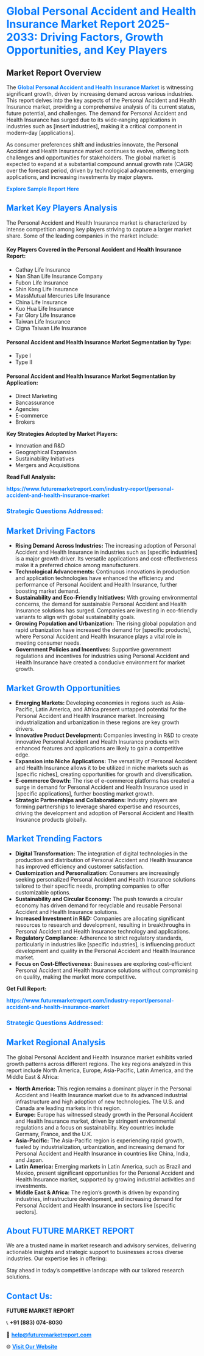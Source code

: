 <h1 style="color: #007BFF;">Global Personal Accident and Health Insurance Market Report 2025-2033: Driving Factors, Growth Opportunities, and Key Players</h1>

<section id="overview">
<h2>Market Report Overview</h2>
<p>The <a href="https://www.futuremarketreport.com/industry-report/personal-accident-and-health-insurance-market" style="color: #007BFF; text-decoration: none;"><strong>Global Personal Accident and Health Insurance Market</strong></a> is witnessing significant growth, driven by increasing demand across various industries. This report delves into the key aspects of the Personal Accident and Health Insurance market, providing a comprehensive analysis of its current status, future potential, and challenges. The demand for Personal Accident and Health Insurance has surged due to its wide-ranging applications in industries such as [insert industries], making it a critical component in modern-day [applications].</p>
<p>As consumer preferences shift and industries innovate, the Personal Accident and Health Insurance market continues to evolve, offering both challenges and opportunities for stakeholders. The global market is expected to expand at a substantial compound annual growth rate (CAGR) over the forecast period, driven by technological advancements, emerging applications, and increasing investments by major players.</p>
</section>

<section id="overview">
<p><a href="https://www.futuremarketreport.com/request-sample/reportId=106465" style="color: #007BFF; text-decoration: none;"><strong>Explore Sample Report Here</strong></a></p>
</section>

<section id="key-players">
<h2 style="color: #007BFF;">Market Key Players Analysis</h2>
<p>The Personal Accident and Health Insurance market is characterized by intense competition among key players striving to capture a larger market share. Some of the leading companies in the market include:</p>
<h4>Key Players Covered in the Personal Accident and Health Insurance Report:</h4>
<ul><li>Cathay Life Insurance</li><li>Nan Shan Life Insurance Company</li><li>Fubon Life Insurance</li><li>Shin Kong Life Insurance</li><li>MassMutual Mercuries Life Insurance</li><li>China Life Insurance</li><li>Kuo Hua Life Insurance</li><li>Far Glory Life Insurance</li><li>Taiwan Life Insurance</li><li>Cigna Taiwan Life Insurance</li></ul>
<h4>Personal Accident and Health Insurance Market Segmentation by Type:</h4>
<ul><li>Type I</li><li>Type II</li></ul>

<h4>Personal Accident and Health Insurance Market Segmentation by Application:</h4>
<ul><li>Direct Marketing</li><li>Bancassurance</li><li>Agencies</li><li>E-commerce</li><li>Brokers</li></ul>
<p><strong>Key Strategies Adopted by Market Players:</strong></p>
<ul>
<li>Innovation and R&D</li>
<li>Geographical Expansion</li>
<li>Sustainability Initiatives</li>
<li>Mergers and Acquisitions</li>
</ul>
</section>

<section>
<p><strong>Read Full Analysis: </strong></p><a href="https://www.futuremarketreport.com/industry-report/personal-accident-and-health-insurance-market" style="color: #007BFF; text-decoration: none;"><strong>https://www.futuremarketreport.com/industry-report/personal-accident-and-health-insurance-market</strong></a>
<h3 style="color: #007BFF;">Strategic Questions Addressed:</h3>
</section>

<section id="driving-factors">
<h2 style="color: #007BFF;">Market Driving Factors</h2>
<ul>
<li><strong>Rising Demand Across Industries:</strong> The increasing adoption of Personal Accident and Health Insurance in industries such as [specific industries] is a major growth driver. Its versatile applications and cost-effectiveness make it a preferred choice among manufacturers.</li>
<li><strong>Technological Advancements:</strong> Continuous innovations in production and application technologies have enhanced the efficiency and performance of Personal Accident and Health Insurance, further boosting market demand.</li>
<li><strong>Sustainability and Eco-Friendly Initiatives:</strong> With growing environmental concerns, the demand for sustainable Personal Accident and Health Insurance solutions has surged. Companies are investing in eco-friendly variants to align with global sustainability goals.</li>
<li><strong>Growing Population and Urbanization:</strong> The rising global population and rapid urbanization have increased the demand for [specific products], where Personal Accident and Health Insurance plays a vital role in meeting consumer needs.</li>
<li><strong>Government Policies and Incentives:</strong> Supportive government regulations and incentives for industries using Personal Accident and Health Insurance have created a conducive environment for market growth.</li>
</ul>
</section>

<section id="growth-opportunities">
<h2 style="color: #007BFF;">Market Growth Opportunities</h2>
<ul>
<li><strong>Emerging Markets:</strong> Developing economies in regions such as Asia-Pacific, Latin America, and Africa present untapped potential for the Personal Accident and Health Insurance market. Increasing industrialization and urbanization in these regions are key growth drivers.</li>
<li><strong>Innovative Product Development:</strong> Companies investing in R&D to create innovative Personal Accident and Health Insurance products with enhanced features and applications are likely to gain a competitive edge.</li>
<li><strong>Expansion into Niche Applications:</strong> The versatility of Personal Accident and Health Insurance allows it to be utilized in niche markets such as [specific niches], creating opportunities for growth and diversification.</li>
<li><strong>E-commerce Growth:</strong> The rise of e-commerce platforms has created a surge in demand for Personal Accident and Health Insurance used in [specific applications], further boosting market growth.</li>
<li><strong>Strategic Partnerships and Collaborations:</strong> Industry players are forming partnerships to leverage shared expertise and resources, driving the development and adoption of Personal Accident and Health Insurance products globally.</li>
</ul>
</section>

<section id="trending-factors">
<h2 style="color: #007BFF;">Market Trending Factors</h2>
<ul>
<li><strong>Digital Transformation:</strong> The integration of digital technologies in the production and distribution of Personal Accident and Health Insurance has improved efficiency and customer satisfaction.</li>
<li><strong>Customization and Personalization:</strong> Consumers are increasingly seeking personalized Personal Accident and Health Insurance solutions tailored to their specific needs, prompting companies to offer customizable options.</li>
<li><strong>Sustainability and Circular Economy:</strong> The push towards a circular economy has driven demand for recyclable and reusable Personal Accident and Health Insurance solutions.</li>
<li><strong>Increased Investment in R&D:</strong> Companies are allocating significant resources to research and development, resulting in breakthroughs in Personal Accident and Health Insurance technology and applications.</li>
<li><strong>Regulatory Compliance:</strong> Adherence to strict regulatory standards, particularly in industries like [specific industries], is influencing product development and quality in the Personal Accident and Health Insurance market.</li>
<li><strong>Focus on Cost-Effectiveness:</strong> Businesses are exploring cost-efficient Personal Accident and Health Insurance solutions without compromising on quality, making the market more competitive.</li>
</ul>
</section>

<section>
<p><strong>Get Full Report: </strong></p><a href="https://www.futuremarketreport.com/industry-report/personal-accident-and-health-insurance-market" style="color: #007BFF; text-decoration: none;"><strong>https://www.futuremarketreport.com/industry-report/personal-accident-and-health-insurance-market</strong></a>
<h3 style="color: #007BFF;">Strategic Questions Addressed:</h3>
</section>


<section id="regional-analysis">
<h2 style="color: #007BFF;">Market Regional Analysis</h2>
<p>The global Personal Accident and Health Insurance market exhibits varied growth patterns across different regions. The key regions analyzed in this report include North America, Europe, Asia-Pacific, Latin America, and the Middle East & Africa:</p>
<ul>
<li><strong>North America:</strong> This region remains a dominant player in the Personal Accident and Health Insurance market due to its advanced industrial infrastructure and high adoption of new technologies. The U.S. and Canada are leading markets in this region.</li>
<li><strong>Europe:</strong> Europe has witnessed steady growth in the Personal Accident and Health Insurance market, driven by stringent environmental regulations and a focus on sustainability. Key countries include Germany, France, and the U.K.</li>
<li><strong>Asia-Pacific:</strong> The Asia-Pacific region is experiencing rapid growth, fueled by industrialization, urbanization, and increasing demand for Personal Accident and Health Insurance in countries like China, India, and Japan.</li>
<li><strong>Latin America:</strong> Emerging markets in Latin America, such as Brazil and Mexico, present significant opportunities for the Personal Accident and Health Insurance market, supported by growing industrial activities and investments.</li>
<li><strong>Middle East & Africa:</strong> The region’s growth is driven by expanding industries, infrastructure development, and increasing demand for Personal Accident and Health Insurance in sectors like [specific sectors].</li>
</ul>
</section>

<footer>
<h2 style="color: #007BFF;">About FUTURE MARKET REPORT</h2>
<p>We are a trusted name in market research and advisory services, delivering actionable insights and strategic support to businesses across diverse industries. Our expertise lies in offering:</p>

<p>Stay ahead in today’s competitive landscape with our tailored research solutions.</p>

<h2 style="color: #007BFF;">Contact Us:</h2>
<p><strong>FUTURE MARKET REPORT</strong></p>
<p>📞 <strong>+91 (883) 074-8030</strong></p>
<p>📧 <strong><a href="mailto:help@futuremarketreport.com" style="color: #007BFF;">help@futuremarketreport.com</a></strong></p>
<p>🌐 <strong><a href="https://www.futuremarketreport.com/" style="color: #007BFF;">Visit Our Website</a></strong></p>
</footer>